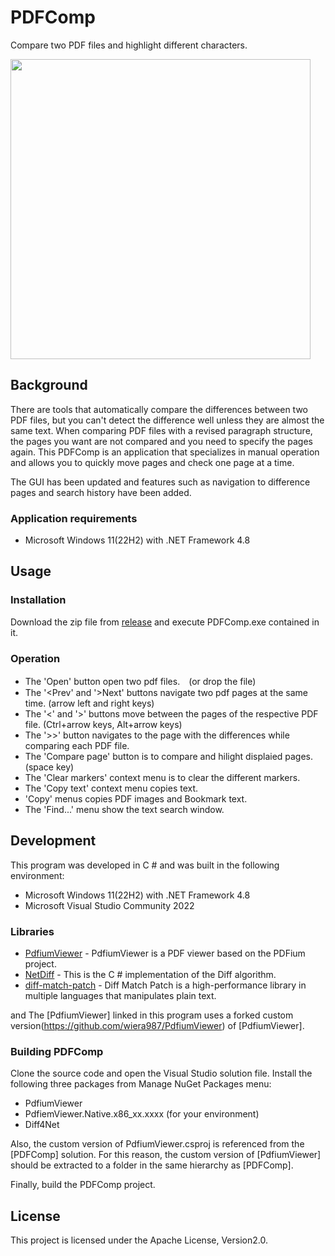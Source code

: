 # PDFComp
Compare two PDF files and highlight different characters.

<img src="https://user-images.githubusercontent.com/50268838/57225045-2575a780-7046-11e9-9f16-0b3a44c5f5ee.png" width="480">

## Background

There are tools that automatically compare the differences between two PDF files, but you can't detect the difference well unless they are almost the same text.
When comparing PDF files with a revised paragraph structure, the pages you want are not compared and you need to specify the pages again.
This PDFComp is an application that specializes in manual operation and allows you to quickly move pages and check one page at a time.

The GUI has been updated and features such as navigation to difference pages and search history have been added.

### Application requirements

* Microsoft Windows 11(22H2) with .NET Framework 4.8

## Usage
### Installation

Download the zip file from [release](https://github.com/wiera987/PDFComp/releases) and execute PDFComp.exe contained in it.

### Operation

* The 'Open' button open two pdf files.　(or drop the file)
* The '<Prev' and '>Next' buttons navigate two pdf pages at the same time. (arrow left and right keys)
* The '<' and '>' buttons move between the pages of the respective PDF file. (Ctrl+arrow keys, Alt+arrow keys)
* The '>>' button navigates to the page with the differences while comparing each PDF file.
* The 'Compare page' button is to compare and hilight displaied pages. (space key)
* The 'Clear markers' context menu is to clear the different markers.
* The 'Copy text' context menu copies text.
* 'Copy' menus copies PDF images and Bookmark text.
* The 'Find...' menu show the text search window.

## Development

This program was developed in C # and was built in the following environment:

* Microsoft Windows 11(22H2) with .NET Framework 4.8
* Microsoft Visual Studio Community 2022

### Libraries

* [PdfiumViewer](https://github.com/pvginkel/PdfiumViewer/) - PdfiumViewer is a PDF viewer based on the PDFium project.
* [NetDiff](https://github.com/skanmera/NetDiff/) - This is the C # implementation of the Diff algorithm.
* [diff-match-patch](https://github.com/google/diff-match-patch/) - Diff Match Patch is a high-performance library in multiple languages that manipulates plain text.

and The [PdfiumViewer] linked in this program uses a forked custom version(https://github.com/wiera987/PdfiumViewer) of [PdfiumViewer].

### Building PDFComp
Clone the source code and open the Visual Studio solution file.
Install the following three packages from Manage NuGet Packages menu:

* PdfiumViewer
* PdfiemViewer.Native.x86_xx.xxxx (for your environment)
* Diff4Net

Also, the custom version of PdfiumViewer.csproj is referenced from the [PDFComp] solution.
For this reason, the custom version of [PdfiumViewer] should be extracted to a folder in the same hierarchy as [PDFComp].

Finally, build the PDFComp project.

## License

This project is licensed under the Apache License, Version2.0.

